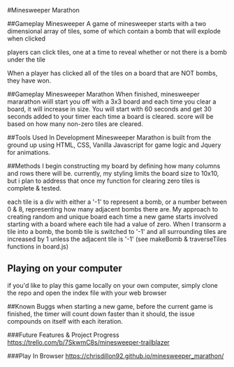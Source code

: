 #Minesweeper Marathon

##Gameplay Minesweeper
A game of minesweeper starts with a two dimensional array of tiles, some of which contain a bomb that will explode when clicked

players can click tiles, one at a time to reveal whether or not there is a bomb under the tile

When a player has clicked all of the tiles on a board that are NOT bombs, they have won.

##Gameplay Minesweeper Marathon
When finished, minesweeper mararathon wiill start you off with a 3x3 board and each time you clear a board, it will increase in size. 
You will start with 60 seconds and get 30 seconds added to your timer each time a board is cleared. 
score will be based on how many non-zero tiles are cleared. 



##Tools Used In Development
Minesweeper Marathon is built from the ground up using HTML, CSS, Vanilla Javascript for game logic and Jquery for animations.

##Methods
I begin constructing my board by defining how many columns and rows there will be. currently, my styling limits the board size to 10x10, but i plan to address that once my function for clearing zero tiles is complete & tested.

each tile is a div with either a '-1' to represent a bomb, or a number between 0 & 8, representing how many adjacent bombs there are.
My approach to creating random and  unique board each time a new game starts involved starting with a board where each tile had a value of zero. 
When I transorm a tile into a bomb, the bomb tile is switched to '-1' and all surrounding tiles are increased by 1 unless the adjacent tile is '-1' (see makeBomb & traverseTiles functions in board.js)


## Playing on your computer
if you'd like to play this game locally on your own computer, simply clone the repo and open the index file with your web browser

##Known Buggs
when starting a new game, before the current game is finished, the timer will count down faster than it should, the issue compounds on itself with each iteration.

###Future Features & Project Progress
https://trello.com/b/7SkwmC8s/minesweeper-trailblazer

###Play In Browser
https://chrisdillon92.github.io/minesweeper_marathon/


